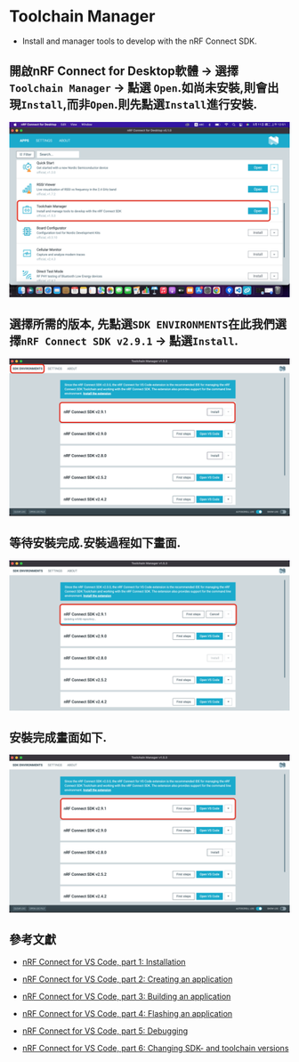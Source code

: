 # Toolchain Manager
  * Install and manager tools to develop with the nRF Connect SDK.


## 開啟nRF Connect for Desktop軟體 -> 選擇 `Toolchain Manager` -> 點選 `Open`.如尚未安裝,則會出現`Install`,而非`Open`.則先點選`Install`進行安裝.
![](./image/1.png)

## 選擇所需的版本, 先點選`SDK ENVIRONMENTS`在此我們選擇`nRF Connect SDK v2.9.1` -> 點選`Install`.
![](./image/10.png)

## 等待安裝完成.安裝過程如下畫面.
![](./image/11.png)

## 安裝完成畫面如下.
![](./image/12.png)

## 參考文獻   
* [nRF Connect for VS Code, part 1: Installation](https://www.youtube.com/watch?v=EAJdOqsL9m8&list=PLx_tBuQ_KSqEt7NK-H7Lu78lT2OijwIMl)

* [nRF Connect for VS Code, part 2: Creating an application](https://www.youtube.com/watch?v=T4RfflybIGE&list=PLx_tBuQ_KSqEt7NK-H7Lu78lT2OijwIMl&index=2)

* [nRF Connect for VS Code, part 3: Building an application](https://www.youtube.com/watch?v=N1kDSMBtQ2U&list=PLx_tBuQ_KSqEt7NK-H7Lu78lT2OijwIMl&index=3)

* [nRF Connect for VS Code, part 4: Flashing an application](https://www.youtube.com/watch?v=qjVvfU6ShUU&list=PLx_tBuQ_KSqEt7NK-H7Lu78lT2OijwIMl&index=4)

* [nRF Connect for VS Code, part 5: Debugging](https://www.youtube.com/watch?v=IDC2m91xMb0&list=PLx_tBuQ_KSqEt7NK-H7Lu78lT2OijwIMl&index=5)

* [nRF Connect for VS Code, part 6: Changing SDK- and toolchain versions](https://www.youtube.com/watch?v=6L8-25Nt7y8&list=PLx_tBuQ_KSqEt7NK-H7Lu78lT2OijwIMl&index=6)